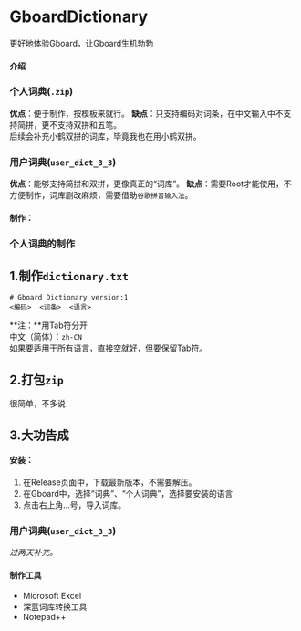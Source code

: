 # GboardDictionary
更好地体验Gboard，让Gboard生机勃勃
#### 介绍
### 个人词典(`.zip`)
**优点**：便于制作，按模板来就行。
**缺点**：只支持编码对词条，在中文输入中不支持简拼，更不支持双拼和五笔。  
后续会补充小鹤双拼的词库，毕竟我也在用小鹤双拼。
### 用户词典(`user_dict_3_3`)
**优点**：能够支持简拼和双拼，更像真正的“词库”。
**缺点**：需要Root才能使用，不方便制作，词库删改麻烦，需要借助`谷歌拼音输入法`。

#### 制作：
### 个人词典的制作
## 1.制作`dictionary.txt`

    # Gboard Dictionary version:1  
    <编码>  <词条>  <语言>
**注：**用Tab符分开  
中文（简体）：`zh-CN`  
如果要适用于所有语言，直接空就好，但要保留Tab符。
## 2.打包`zip`
很简单，不多说
## 3.大功告成


#### 安装：
1.  在Release页面中，下载最新版本，不需要解压。
2.  在Gboard中，选择“词典”、“个人词典”，选择要安装的语言
3.  点击右上角…号，导入词库。
### 用户词典(`user_dict_3_3`)
*过两天补充。*

#### 制作工具
+ Microsoft Excel
+ 深蓝词库转换工具
+ Notepad++
